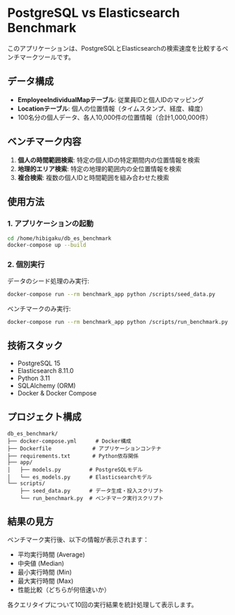 # PostgreSQL vs Elasticsearch Benchmark

このアプリケーションは、PostgreSQLとElasticsearchの検索速度を比較するベンチマークツールです。

## データ構成

- **EmployeeIndividualMapテーブル**: 従業員IDと個人IDのマッピング
- **Locationテーブル**: 個人の位置情報（タイムスタンプ、経度、緯度）
- 100名分の個人データ、各人10,000件の位置情報（合計1,000,000件）

## ベンチマーク内容

1. **個人の時間範囲検索**: 特定の個人IDの特定期間内の位置情報を検索
2. **地理的エリア検索**: 特定の地理的範囲内の全位置情報を検索
3. **複合検索**: 複数の個人IDと時間範囲を組み合わせた検索

## 使用方法

### 1. アプリケーションの起動

```bash
cd /home/hibigaku/db_es_benchmark
docker-compose up --build
```

### 2. 個別実行

データのシード処理のみ実行:
```bash
docker-compose run --rm benchmark_app python /scripts/seed_data.py
```

ベンチマークのみ実行:
```bash
docker-compose run --rm benchmark_app python /scripts/run_benchmark.py
```

## 技術スタック

- PostgreSQL 15
- Elasticsearch 8.11.0
- Python 3.11
- SQLAlchemy (ORM)
- Docker & Docker Compose

## プロジェクト構成

```
db_es_benchmark/
├── docker-compose.yml      # Docker構成
├── Dockerfile             # アプリケーションコンテナ
├── requirements.txt       # Python依存関係
├── app/
│   ├── models.py         # PostgreSQLモデル
│   └── es_models.py      # Elasticsearchモデル
└── scripts/
    ├── seed_data.py      # データ生成・投入スクリプト
    └── run_benchmark.py  # ベンチマーク実行スクリプト
```

## 結果の見方

ベンチマーク実行後、以下の情報が表示されます：

- 平均実行時間 (Average)
- 中央値 (Median)
- 最小実行時間 (Min)
- 最大実行時間 (Max)
- 性能比較（どちらが何倍速いか）

各クエリタイプについて10回の実行結果を統計処理して表示します。